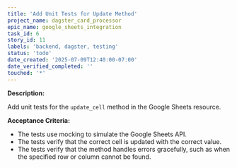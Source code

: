 ```yaml
---
title: 'Add Unit Tests for Update Method'
project_name: dagster_card_processor
epic_name: google_sheets_integration
task_id: 6
story_id: 11
labels: 'backend, dagster, testing'
status: 'todo'
date_created: '2025-07-09T12:40:00-07:00'
date_verified_completed: ''
touched: '*'
---
```


**Description:**

Add unit tests for the `update_cell` method in the Google Sheets resource.

**Acceptance Criteria:**

- The tests use mocking to simulate the Google Sheets API.
- The tests verify that the correct cell is updated with the correct value.
- The tests verify that the method handles errors gracefully, such as when the specified row or column cannot be found.
